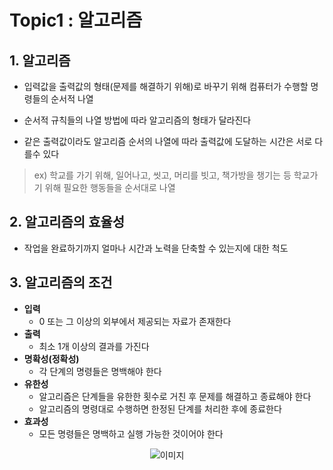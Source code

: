 
# Topic1 : 알고리즘


## 1. 알고리즘

 - 입력값을 출력값의 형태(문제를 해결하기 위해)로 바꾸기 위해 컴퓨터가 수행할 명령들의 순서적 나열


 - 순서적 규칙들의 나열 방법에 따라 알고리즘의 형태가 달라진다
 - 같은 출력값이라도 알고리즘 순서의 나열에 따라 출력값에 도달하는 시간은 서로 다를수 있다

 > ex) 학교를 가기 위해, 일어나고, 씻고, 머리를 빗고, 책가방을 챙기는 등 학교가기 위해 필요한 행동들을 순서대로 나열



## 2. 알고리즘의 효율성
 - 작업을 완료하기까지 얼마나 시간과 노력을 단축할 수 있는지에 대한 척도


## 3. 알고리즘의 조건
 - **입력**
    - 0 또는 그 이상의 외부에서 제공되는 자료가 존재한다
 - **출력**
    - 최소 1개 이상의 결과를 가진다
 - **명확성(정확성)**
    - 각 단계의 명령들은 명백해야 한다
 - **유한성**
    - 알고리즘은 단계들을 유한한 횟수로 거친 후 문제를 해결하고 종료해야 한다
    - 알고리즘의 명령대로 수행하면 한정된 단계를 처리한 후에 종료한다
 - **효과성**
    - 모든 명령들은 명백하고 실행 가능한 것이어야 한다

<center>

![이미지](https://dthumb-phinf.pstatic.net/?src=%22https%3A%2F%2Fdbscthumb-phinf.pstatic.net%2F0805_000_1%2F20111121125123599_GT5FG5N9P.jpg%2FA511_i1.jpg%3Ftype%3Dm4500_4500_fst_n%26wm%3DY%22&twidth=1332&theight=528&opts=17)

</center>
